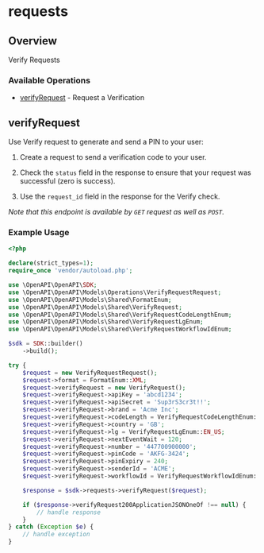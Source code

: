 # requests

## Overview

Verify Requests

### Available Operations

* [verifyRequest](#verifyrequest) - Request a Verification

## verifyRequest

Use Verify request to generate and send a PIN to your user:

1. Create a request to send a verification code to your user.

2. Check the `status` field in the response to ensure that your request was successful (zero is success).

3. Use the `request_id` field in the response for the Verify check.

*Note that this endpoint is available by `GET` request as well as `POST`.*

### Example Usage

```php
<?php

declare(strict_types=1);
require_once 'vendor/autoload.php';

use \OpenAPI\OpenAPI\SDK;
use \OpenAPI\OpenAPI\Models\Operations\VerifyRequestRequest;
use \OpenAPI\OpenAPI\Models\Shared\FormatEnum;
use \OpenAPI\OpenAPI\Models\Shared\VerifyRequest;
use \OpenAPI\OpenAPI\Models\Shared\VerifyRequestCodeLengthEnum;
use \OpenAPI\OpenAPI\Models\Shared\VerifyRequestLgEnum;
use \OpenAPI\OpenAPI\Models\Shared\VerifyRequestWorkflowIdEnum;

$sdk = SDK::builder()
    ->build();

try {
    $request = new VerifyRequestRequest();
    $request->format = FormatEnum::XML;
    $request->verifyRequest = new VerifyRequest();
    $request->verifyRequest->apiKey = 'abcd1234';
    $request->verifyRequest->apiSecret = 'Sup3rS3cr3t!!';
    $request->verifyRequest->brand = 'Acme Inc';
    $request->verifyRequest->codeLength = VerifyRequestCodeLengthEnum::SIX;
    $request->verifyRequest->country = 'GB';
    $request->verifyRequest->lg = VerifyRequestLgEnum::EN_US;
    $request->verifyRequest->nextEventWait = 120;
    $request->verifyRequest->number = '447700900000';
    $request->verifyRequest->pinCode = 'AKFG-3424';
    $request->verifyRequest->pinExpiry = 240;
    $request->verifyRequest->senderId = 'ACME';
    $request->verifyRequest->workflowId = VerifyRequestWorkflowIdEnum::THREE;

    $response = $sdk->requests->verifyRequest($request);

    if ($response->verifyRequest200ApplicationJSONOneOf !== null) {
        // handle response
    }
} catch (Exception $e) {
    // handle exception
}
```
